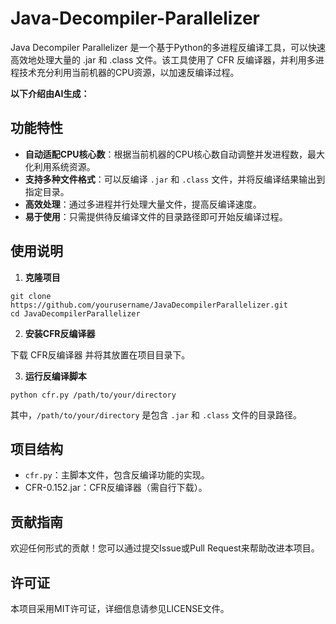 # Java-Decompiler-Parallelizer
Java Decompiler Parallelizer 是一个基于Python的多进程反编译工具，可以快速高效地处理大量的 .jar 和 .class 文件。该工具使用了 CFR 反编译器，并利用多进程技术充分利用当前机器的CPU资源，以加速反编译过程。

**以下介绍由AI生成：**

## 功能特性

- **自动适配CPU核心数**：根据当前机器的CPU核心数自动调整并发进程数，最大化利用系统资源。
- **支持多种文件格式**：可以反编译 `.jar` 和 `.class` 文件，并将反编译结果输出到指定目录。
- **高效处理**：通过多进程并行处理大量文件，提高反编译速度。
- **易于使用**：只需提供待反编译文件的目录路径即可开始反编译过程。

## 使用说明

1. **克隆项目**
```
git clone https://github.com/yourusername/JavaDecompilerParallelizer.git
cd JavaDecompilerParallelizer
```
2. **安装CFR反编译器**

下载 CFR反编译器 并将其放置在项目目录下。

3. **运行反编译脚本**
  ```
  python cfr.py /path/to/your/directory
  ```
  其中，`/path/to/your/directory` 是包含 `.jar` 和 `.class` 文件的目录路径。

## 项目结构
- `cfr.py`：主脚本文件，包含反编译功能的实现。
- CFR-0.152.jar：CFR反编译器（需自行下载）。
## 贡献指南
  欢迎任何形式的贡献！您可以通过提交Issue或Pull Request来帮助改进本项目。

## 许可证
  本项目采用MIT许可证，详细信息请参见LICENSE文件。
